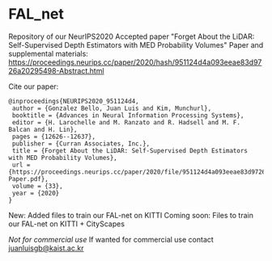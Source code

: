 # FAL_net
Repository of our NeurIPS2020 Accepted paper "Forget About the LiDAR: Self-Supervised Depth Estimators with MED Probability Volumes"
Paper and supplemental materials: https://proceedings.neurips.cc/paper/2020/hash/951124d4a093eeae83d9726a20295498-Abstract.html

Cite our paper:
```
@inproceedings{NEURIPS2020_951124d4,
 author = {Gonzalez Bello, Juan Luis and Kim, Munchurl},
 booktitle = {Advances in Neural Information Processing Systems},
 editor = {H. Larochelle and M. Ranzato and R. Hadsell and M. F. Balcan and H. Lin},
 pages = {12626--12637},
 publisher = {Curran Associates, Inc.},
 title = {Forget About the LiDAR: Self-Supervised Depth Estimators with MED Probability Volumes},
 url = {https://proceedings.neurips.cc/paper/2020/file/951124d4a093eeae83d9726a20295498-Paper.pdf},
 volume = {33},
 year = {2020}
}
```

New: Added files to train our FAL-net on KITTI
Coming soon: Files to train our FAL-net on KITTI + CityScapes

*Not for commercial use*
If wanted for commercial use contact juanluisgb@kaist.ac.kr
